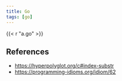 ```yaml
---
title: Go
tags: [go]
---
```


{{< r "a.go" >}}

## References

- <https://hyperpolyglot.org/c#index-substr>
- <https://programming-idioms.org/idiom/62>
